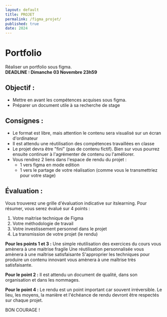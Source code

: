```yaml
---
layout: default
title: PROJET
permalink: /figma_projet/
published: true
date: 2024
---
```


# Portfolio
Réaliser un portfolio sous figma.<br>
**DEADLINE : Dimanche 03 Novembre 23h59**

## Objectif :
- Mettre en avant les compétences acquises sous figma.
- Préparer un document utile à sa recherche de stage

## Consignes :
- Le format est libre, mais attention le contenu sera visualisé sur un écran d'ordinateur
- Il est attendu une réutilisation des compétences travaillées en classe
- Le projet devra être "fini" (pas de contenu fictif). Bien sur vous pourrez ensuite continuer à l'agrémenter de contenu ou l'améliorer.
- Vous rendrez 2 liens dans l'espace de rendu du projet :
    - 1 vers figma en mode edition
    - 1 vers le partage de votre réalisation (comme vous le transmettriez pour votre stage)

## Évaluation :
Vous trouverez une grille d'évaluation indicative sur itslearning.
Pour résumer, vous serez évalué sur 4 points :
1) Votre maitrise technique de Figma
2) Votre méthodologie de travail
3) Votre investissement personnel dans le projet
4) La transmission de votre projet (le rendu)

**Pour les points 1 et 3 :**
Une simple réutilisation des exercices du cours vous amènera à une maitrise fragile
Une réutilisation personnalisée vous amènera à une maîtrise satisfaisante
S'approprier les techniques pour produire un contenu innovant vous amènera à une maîtrise très satisfaisante.

**Pour le point 2 :**
Il est attendu un document de qualité, dans son organisation et dans les nommages.

**Pour le point 4 :**
Le rendu est un point important car souvent irréversible. Le lieu, les moyens, la manière et l'échéance de rendu devront être respectés sur chaque projet.

BON COURAGE !
